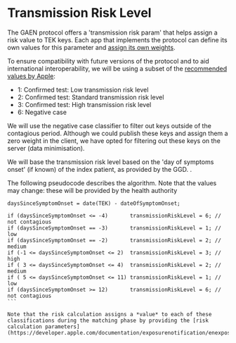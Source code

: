 # Transmission Risk Level

The GAEN protocol offers a 'transmission risk param' that helps assign a risk value to TEK keys. Each app that implements the protocol can define its own values for this parameter and [assign its own weights](https://developer.apple.com/documentation/exposurenotification/enexposureconfiguration).

To ensure compatibility with future versions of the protocol and to aid international interoperability, we will be using a subset of the [recommended values by Apple](https://developer.apple.com/documentation/exposurenotification/enexposureconfiguration/3586323-transmissionrisklevelvalues):

* 1: Confirmed test: Low transmission risk level
* 2: Confirmed test: Standard transmission risk level
* 3: Confirmed test: High transmission risk level
* 6: Negative case 

We will use the negative case classifier to filter out keys outside of the contagious period. Although we could publish these keys and assign them a zero weight in the client, we have opted for filtering out these keys on the server (data minimisation).

We will base the transmission risk level based on the 'day of symptoms onset' (if known) of the index patient, as provided by the GGD. .


The following pseudocode describes the algorithm. Note that the values may change: these will be provided by the health authority

````
daysSinceSymptomOnset = date(TEK) - dateOfSymptomOnset;

if (daysSinceSymptomOnset <= -4)       transmissionRiskLevel = 6; // not contagious
if (daysSinceSymptomOnset == -3)       transmissionRiskLevel = 1; // low
if (daysSinceSymptomOnset == -2)       transmissionRiskLevel = 2; // medium
if (-1 <= daysSinceSymptomOnset <= 2)  transmissionRiskLevel = 3; // high
if ( 3 <= daysSinceSymptomOnset <= 4)  transmissionRiskLevel = 2; // medium
if ( 5 <= daysSinceSymptomOnset <= 11) transmissionRiskLevel = 1; // low
if (daysSinceSymptomOnset >= 12)       transmissionRiskLevel = 6; // not contagious
```

Note that the risk calculation assigns a *value* to each of these classifications during the matching phase by providing the [risk calculation parameters](https://developer.apple.com/documentation/exposurenotification/enexposureconfiguration).